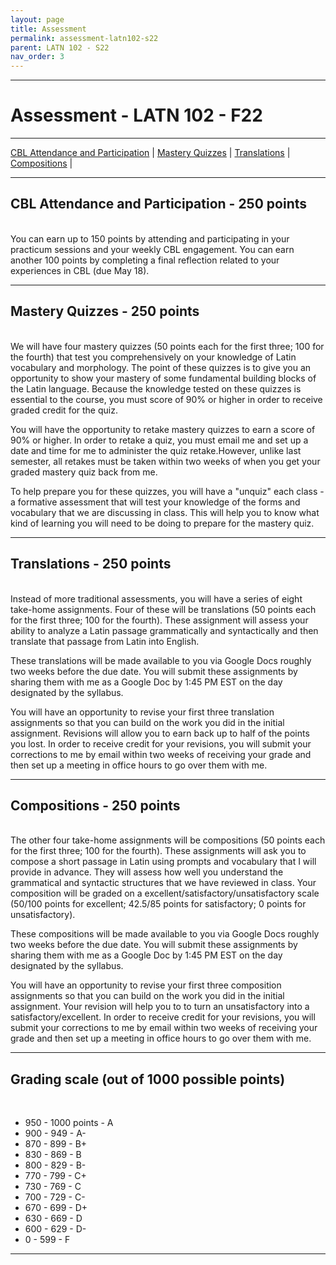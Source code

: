 ```yaml
---
layout: page
title: Assessment
permalink: assessment-latn102-s22
parent: LATN 102 - S22
nav_order: 3
---
```

***

# Assessment - LATN 102 - F22

***

[CBL Attendance and Participation](#cbl-attendance-participation---250-points) \| [Mastery Quizzes](#mastery-quizzes---250-points) \| [Translations](#translations---250-points) \| [Compositions](#compositions---250-points) \|

***

## CBL Attendance and Participation - 250 points
&nbsp;  
You can earn up to 150 points by attending and participating in your practicum sessions and your weekly CBL engagement. You can earn another 100 points by completing a final reflection related to your experiences in CBL (due May 18).

***

## Mastery Quizzes - 250 points
&nbsp;  
We will have four mastery quizzes (50 points each for the first three; 100 for the fourth) that test you comprehensively on your knowledge of Latin vocabulary and morphology. The point of these quizzes is to give you an opportunity to show your mastery of some fundamental building blocks of the Latin language. Because the knowledge tested on these quizzes is essential to the course, you must score of 90% or higher in order to receive graded credit for the quiz.

You will have the opportunity to retake mastery quizzes to earn a score of 90% or higher. In order to retake a quiz, you must email me and set up a date and time for me to administer the quiz retake.However, unlike last semester, all retakes must be taken within two weeks of when you get your graded mastery quiz back from me. 

To help prepare you for these quizzes, you will have a "unquiz" each class - a formative assessment that will test your knowledge of the forms and vocabulary that we are discussing in class. This will help you to know what kind of learning you will need to be doing to prepare for the mastery quiz.

***

## Translations - 250 points
&nbsp;  
Instead of more traditional assessments, you will have a series of eight take-home assignments. Four of these will be translations (50 points each for the first three; 100 for the fourth). These assignment will assess your ability to analyze a Latin passage grammatically and syntactically and then translate that passage from Latin into English.

These translations will be made available to you via Google Docs roughly two weeks before the due date. You will submit these assignments by sharing them with me as a Google Doc by 1:45 PM EST on the day designated by the syllabus.

You will have an opportunity to revise your first three translation assignments so that you can build on the work you did in the initial assignment. Revisions will allow you to earn back up to half of the points you lost. In order to receive credit for your revisions, you will submit your corrections to me by email within two weeks of receiving your grade and then set up a meeting in office hours to go over them with me.

***

## Compositions - 250 points
&nbsp;  
The other four take-home assignments will be compositions (50 points each for the first three; 100 for the fourth). These assignments will ask you to compose a short passage in Latin using prompts and vocabulary that I will provide in advance. They will assess how well you understand the grammatical and syntactic structures that we have reviewed in class. Your composition will be graded on a excellent/satisfactory/unsatisfactory scale (50/100 points for excellent; 42.5/85 points for satisfactory; 0 points for unsatisfactory).

These compositions will be made available to you via Google Docs roughly two weeks before the due date. You will submit these assignments by sharing them with me as a Google Doc by 1:45 PM EST on the day designated by the syllabus.

You will have an opportunity to revise your first three composition assignments so that you can build on the work you did in the initial assignment. Your revision will help you to to turn an unsatisfactory into a satisfactory/excellent. In order to receive credit for your revisions, you will submit your corrections to me by email within two weeks of receiving your grade and then set up a meeting in office hours to go over them with me.

***

## Grading scale (out of 1000 possible points)
&nbsp;
- 950 - 1000 points - A
- 900 - 949 - A-
- 870 - 899 - B+
- 830 - 869 - B
- 800 - 829 - B-
- 770 - 799 - C+
- 730 - 769 - C
- 700 - 729 - C-
- 670 - 699 - D+
- 630 - 669 - D
- 600 - 629 - D-
- 0 - 599 - F
***
